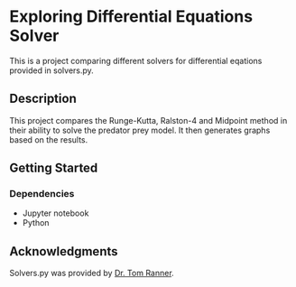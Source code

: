 # Exploring Differential Equations Solver

This is a project comparing different solvers for differential eqations provided in solvers.py.

## Description

This project compares the Runge-Kutta, Ralston-4 and Midpoint method in their ability to solve the predator prey model. It then generates graphs based on the results.

## Getting Started

### Dependencies

* Jupyter notebook
* Python

## Acknowledgments

Solvers.py was provided by [Dr. Tom Ranner](https://eps.leeds.ac.uk/computing/staff/643/dr-thomas-ranner).
